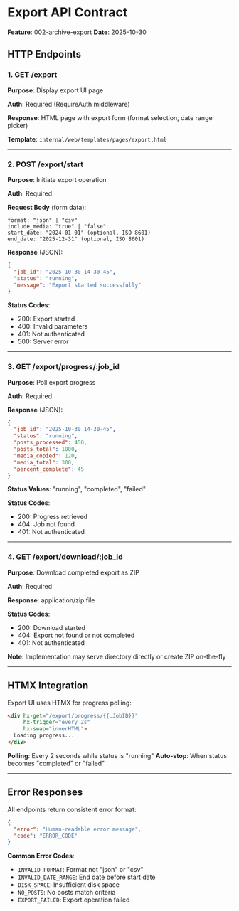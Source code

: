 # Export API Contract

**Feature**: 002-archive-export
**Date**: 2025-10-30

## HTTP Endpoints

### 1. GET /export

**Purpose**: Display export UI page

**Auth**: Required (RequireAuth middleware)

**Response**: HTML page with export form (format selection, date range picker)

**Template**: `internal/web/templates/pages/export.html`

---

### 2. POST /export/start

**Purpose**: Initiate export operation

**Auth**: Required

**Request Body** (form data):
```
format: "json" | "csv"
include_media: "true" | "false"
start_date: "2024-01-01" (optional, ISO 8601)
end_date: "2025-12-31" (optional, ISO 8601)
```

**Response** (JSON):
```json
{
  "job_id": "2025-10-30_14-30-45",
  "status": "running",
  "message": "Export started successfully"
}
```

**Status Codes**:
- 200: Export started
- 400: Invalid parameters
- 401: Not authenticated
- 500: Server error

---

### 3. GET /export/progress/:job_id

**Purpose**: Poll export progress

**Auth**: Required

**Response** (JSON):
```json
{
  "job_id": "2025-10-30_14-30-45",
  "status": "running",
  "posts_processed": 450,
  "posts_total": 1000,
  "media_copied": 120,
  "media_total": 300,
  "percent_complete": 45
}
```

**Status Values**: "running", "completed", "failed"

**Status Codes**:
- 200: Progress retrieved
- 404: Job not found
- 401: Not authenticated

---

### 4. GET /export/download/:job_id

**Purpose**: Download completed export as ZIP

**Auth**: Required

**Response**: application/zip file

**Status Codes**:
- 200: Download started
- 404: Export not found or not completed
- 401: Not authenticated

**Note**: Implementation may serve directory directly or create ZIP on-the-fly

---

## HTMX Integration

Export UI uses HTMX for progress polling:

```html
<div hx-get="/export/progress/{{.JobID}}"
     hx-trigger="every 2s"
     hx-swap="innerHTML">
  Loading progress...
</div>
```

**Polling**: Every 2 seconds while status is "running"
**Auto-stop**: When status becomes "completed" or "failed"

---

## Error Responses

All endpoints return consistent error format:

```json
{
  "error": "Human-readable error message",
  "code": "ERROR_CODE"
}
```

**Common Error Codes**:
- `INVALID_FORMAT`: Format not "json" or "csv"
- `INVALID_DATE_RANGE`: End date before start date
- `DISK_SPACE`: Insufficient disk space
- `NO_POSTS`: No posts match criteria
- `EXPORT_FAILED`: Export operation failed
